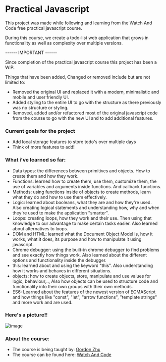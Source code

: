 # Practical Javascript 

This project was made while following and learning from the Watch And Code free practical javascript course.

During this course, we create a todo-list web application that grows in functionality as well as complexity over multiple versions.

------ IMPORTANT ------

Since completion of the practical javascript course this project has been a WIP. 

Things that have been added, Changed or removed include but are not limited to:

* Removed the original UI and replaced it with a modern, minimalistic and mobile and user friendly UI.
* Added styling to the entire UI to go with the structure as there previously was no structure or styling.
* Removed, added and/or refactored most of the original javascript code from the course to go with the new UI and to add additional features.

### Current goals for the project

* Add local storage features to store todo's over multiple days
* Think of more features to add!

### What i've learned so far:

* Data types: the differences between primitives and objects. How to create them and how they work.
* Functions: learned how to create them, use them, customize them, the use of variables and arguments inside functions. And callback functions.
* Methods: using functions inside of objects to create methods, learn what they do and how to use them effectively.
* Logic: learned about booleans, what they are and how they're used. Also creating logical statements and understanding how, why and when they're used to make the application "smarter".
* Loops: creating loops, how they work and their use. Then using that knowledge to our advantage to make certain tasks easier. Also learned about alternatives to loops.
* DOM and HTML: learned what the Document Object Model is, how it works, what it does, its purpose and how to manipulate it using javascript.
* Chrome debugger: using the built-in chrome debugger to find problems and see exactly how things work. Also learned about the different options and functionality inside the debugger.
* this: learned about and using the keyword "this". Also understanding how it works and behaves in different situations.
* objects: how to create objects, store, manipulate and use values for logic, behaviour,.., Also how objects can be used to structure code and functionality into their own groups with their own methods.
* ES6: Learned about the features of the newest version of ECMAScript and how things like "const", "let", "arrow functions", "template strings" and more work and are used.


### Here's a picture!!

![image](https://user-images.githubusercontent.com/32787307/44961086-53c94300-af0b-11e8-91ca-db6497b397a5.png)


### About the course:

* The course is being taught by: [Gordon Zhu](https://twitter.com/gordon_zhu)
* The course can be found here: [Watch And Code](https://watchandcode.com/)
